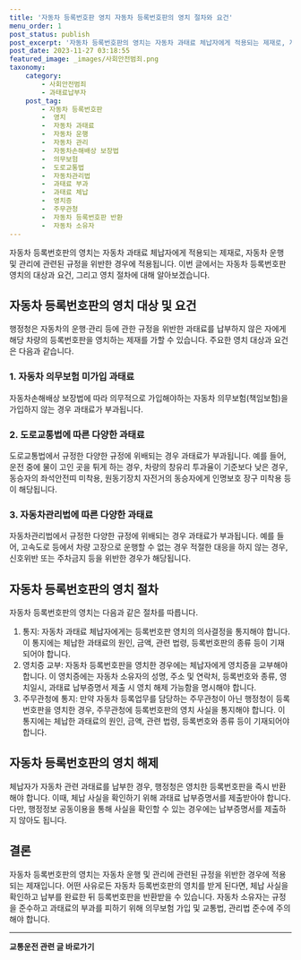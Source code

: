 ```yaml
---
title: '자동차 등록번호판 영치 자동차 등록번호판의 영치 절차와 요건'
menu_order: 1
post_status: publish
post_excerpt: '자동차 등록번호판의 영치는 자동차 과태료 체납자에게 적용되는 제재로, 자동차 운행 및 관리에 관련된 규정을 위반한 경우에 적용됩니다. 이번 글에서는 자동차 등록번호판 영치의 대상과 요건, 그리고 영치 절차에 대해 알아보겠습니다.'
post_date: 2023-11-27 03:18:55
featured_image: _images/사회안전범죄.png
taxonomy:
    category:
        - 사회안전범죄
        - 과태료납부자
    post_tag:
        - 자동차 등록번호판
        -  영치
        -  자동차 과태료
        -  자동차 운행
        -  자동차 관리
        -  자동차손해배상 보장법
        -  의무보험
        -  도로교통법
        -  자동차관리법
        -  과태료 부과
        -  과태료 체납
        -  영치증
        -  주무관청
        -  자동차 등록번호판 반환
        -  자동차 소유자
---
```



자동차 등록번호판의 영치는 자동차 과태료 체납자에게 적용되는 제재로, 자동차 운행 및 관리에 관련된 규정을 위반한 경우에 적용됩니다. 이번 글에서는 자동차 등록번호판 영치의 대상과 요건, 그리고 영치 절차에 대해 알아보겠습니다.

## 자동차 등록번호판의 영치 대상 및 요건

행정청은 자동차의 운행·관리 등에 관한 규정을 위반한 과태료를 납부하지 않은 자에게 해당 차량의 등록번호판을 영치하는 제재를 가할 수 있습니다. 주요한 영치 대상과 요건은 다음과 같습니다.

### 1. 자동차 의무보험 미가입 과태료

자동차손해배상 보장법에 따라 의무적으로 가입해야하는 자동차 의무보험(책임보험)을 가입하지 않는 경우 과태료가 부과됩니다.

### 2. 도로교통법에 따른 다양한 과태료

도로교통법에서 규정한 다양한 규정에 위배되는 경우 과태료가 부과됩니다. 예를 들어, 운전 중에 물이 고인 곳을 튀게 하는 경우, 차량의 창유리 투과율이 기준보다 낮은 경우, 동승자의 좌석안전띠 미착용, 원동기장치 자전거의 동승자에게 인명보호 장구 미착용 등이 해당됩니다.

### 3. 자동차관리법에 따른 다양한 과태료

자동차관리법에서 규정한 다양한 규정에 위배되는 경우 과태료가 부과됩니다. 예를 들어, 고속도로 등에서 차량 고장으로 운행할 수 없는 경우 적절한 대응을 하지 않는 경우, 신호위반 또는 주차금지 등을 위반한 경우가 해당됩니다.

## 자동차 등록번호판의 영치 절차

자동차 등록번호판의 영치는 다음과 같은 절차를 따릅니다.

1. 통지: 자동차 과태료 체납자에게는 등록번호판 영치의 의사결정을 통지해야 합니다. 이 통지에는 체납한 과태료의 원인, 금액, 관련 법령, 등록번호판의 종류 등이 기재되어야 합니다.
2. 영치증 교부: 자동차 등록번호판을 영치한 경우에는 체납자에게 영치증을 교부해야 합니다. 이 영치증에는 자동차 소유자의 성명, 주소 및 연락처, 등록번호와 종류, 영치일시, 과태료 납부증명서 제출 시 영치 해제 가능함을 명시해야 합니다.
3. 주무관청에 통지: 만약 자동차 등록업무를 담당하는 주무관청이 아닌 행정청이 등록번호판을 영치한 경우, 주무관청에 등록번호판의 영치 사실을 통지해야 합니다. 이 통지에는 체납한 과태료의 원인, 금액, 관련 법령, 등록번호와 종류 등이 기재되어야 합니다.

## 자동차 등록번호판의 영치 해제

체납자가 자동차 관련 과태료를 납부한 경우, 행정청은 영치한 등록번호판을 즉시 반환해야 합니다. 이때, 체납 사실을 확인하기 위해 과태료 납부증명서를 제출받아야 합니다. 다만, 행정정보 공동이용을 통해 사실을 확인할 수 있는 경우에는 납부증명서를 제출하지 않아도 됩니다.

## 결론

자동차 등록번호판의 영치는 자동차 운행 및 관리에 관련된 규정을 위반한 경우에 적용되는 제재입니다. 어떤 사유로든 자동차 등록번호판의 영치를 받게 된다면, 체납 사실을 확인하고 납부를 완료한 뒤 등록번호판을 반환받을 수 있습니다. 자동차 소유자는 규정을 준수하고 과태료의 부과를 피하기 위해 의무보험 가입 및 교통법, 관리법 준수에 주의해야 합니다.
<!-- wp:separator -->
<hr class="wp-block-separator has-alpha-channel-opacity"/>
<!-- /wp:separator -->

<!-- wp:group {"backgroundColor":"base","layout":{"type":"constrained"}} -->
<div class="wp-block-group has-base-background-color has-background"><!-- wp:paragraph {"align":"center","fontSize":"medium"} -->
<p class="has-text-align-center has-large-font-size"><strong>교통운전 관련 글 바로가기</strong></p>
<!-- /wp:paragraph -->


<!-- wp:latest-posts
{"categories":[{"id":1440,"count":19,"description":"","link":"https://uknowlaw.com/category/%ea%b5%90%ed%86%b5%ec%9a%b4%ec%a0%84/","name":"교통운전","slug":"교통운전","taxonomy":"category","parent":0,"meta":[],"_links":{"self":[{"href":"https://uknowlaw.com/wp-json/wp/v2/categories/1440"}],"collection":[{"href":"https://uknowlaw.com/wp-json/wp/v2/categories"}],"about":[{"href":"https://uknowlaw.com/wp-json/wp/v2/taxonomies/category"}],"wp:post_type":[{"href":"https://uknowlaw.com/wp-json/wp/v2/posts?categories=1440"}],"curies":[{"name":"wp","href":"https://api.w.org/{rel}","templated":true}]}}],"postsToShow":100,"excerptLength":28,"postLayout":"grid","columns":2,"featuredImageAlign":"left","featuredImageSizeSlug":"large","fontSize":"small"} /--></div>
<!-- /wp:group -->
